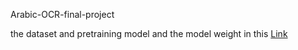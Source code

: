 Arabic-OCR-final-project

the dataset and pretraining model and the model weight in this <a href="https://drive.google.com/drive/folders/1kHnJyIAXU8dwMyHCwYCh0LyNlOdh_6re?usp=sharing">Link</a>
